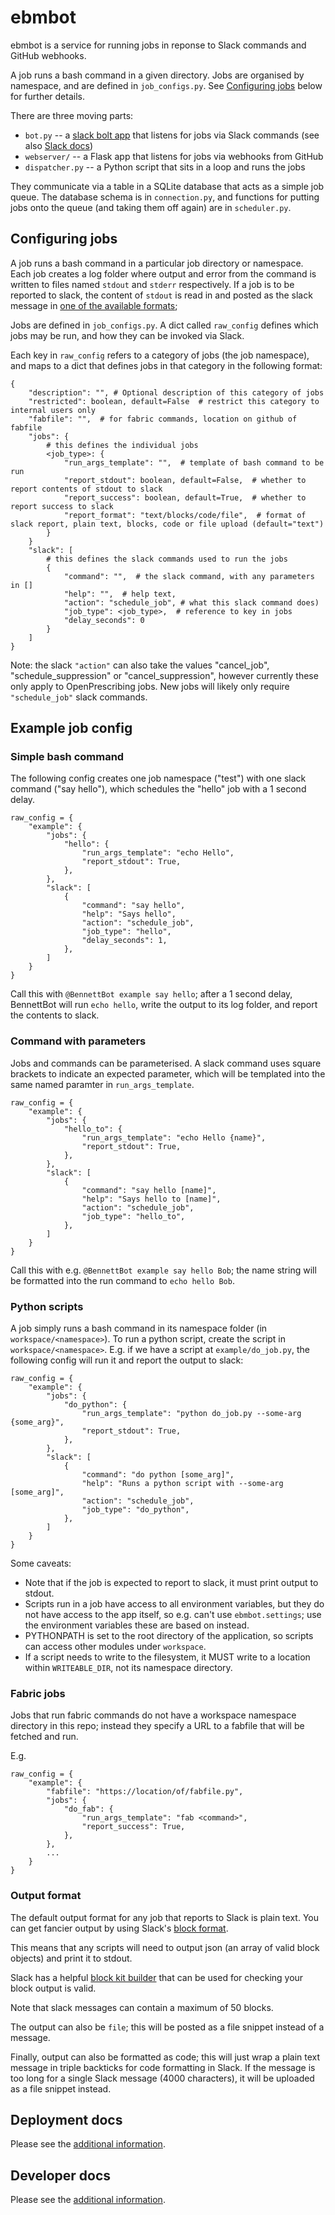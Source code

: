 # ebmbot

ebmbot is a service for running jobs in reponse to Slack commands and GitHub webhooks.

A job runs a bash command in a given directory.
Jobs are organised by namespace, and are defined in `job_configs.py`.
See [Configuring jobs](#configuring-jobs) below for further details.

There are three moving parts:

* `bot.py` -- a [slack bolt app](https://github.com/slackapi/bolt-python) that listens for jobs via Slack commands (see also [Slack docs](https://api.slack.com/bolt))
* `webserver/` -- a Flask app that listens for jobs via webhooks from GitHub
* `dispatcher.py` -- a Python script that sits in a loop and runs the jobs

They communicate via a table in a SQLite database that acts as a simple job queue.
The database schema is in `connection.py`, and functions for putting jobs onto the queue (and taking them off again) are in `scheduler.py`.


## Configuring jobs

A job runs a bash command in a particular job directory or namespace. Each job
creates a log folder where output and error from the command is written to files named
`stdout` and `stderr` respectively. If a job is to be reported to slack, the content
of `stdout` is read in and posted as the slack message in
[one of the available formats](#output-format);

Jobs are defined in `job_configs.py`. A dict called `raw_config`
defines which jobs may be run, and how they can be invoked via Slack.

Each key in `raw_config` refers to a category of jobs (the job namespace), and maps to a dict that defines jobs in that category in the following format:

```
{
    "description": "", # Optional description of this category of jobs
    "restricted": boolean, default=False  # restrict this category to internal users only
    "fabfile": "",  # for fabric commands, location on github of fabfile
    "jobs": {
        # this defines the individual jobs
        <job_type>: {
            "run_args_template": "",  # template of bash command to be run
            "report_stdout": boolean, default=False,  # whether to report contents of stdout to slack
            "report_success": boolean, default=True,  # whether to report success to slack
            "report_format": "text/blocks/code/file",  # format of slack report, plain text, blocks, code or file upload (default="text")
        }
    }
    "slack": [
        # this defines the slack commands used to run the jobs
        {
            "command": "",  # the slack command, with any parameters in []
            "help": "",  # help text,
            "action": "schedule_job", # what this slack command does)
            "job_type": <job_type>,  # reference to key in jobs
            "delay_seconds": 0
        }
    ]
}
```

Note: the slack `"action"` can also take the values "cancel_job",
"schedule_suppression" or "cancel_suppression", however currently these only apply
to OpenPrescribing jobs. New jobs will likely only require `"schedule_job"` slack
commands.


## Example job config

### Simple bash command

The following config creates one job namespace ("test") with one
slack command ("say hello"), which schedules the "hello" job with a
1 second delay.

```
raw_config = {
    "example": {
        "jobs": {
            "hello": {
                "run_args_template": "echo Hello",
                "report_stdout": True,
            },
        },
        "slack": [
            {
                "command": "say hello",
                "help": "Says hello",
                "action": "schedule_job",
                "job_type": "hello",
                "delay_seconds": 1,
            },
        ]
    }
}
```
Call this with `@BennettBot example say hello`; after a 1 second delay, BennettBot
will run `echo hello`, write the output to its log folder, and report the
contents to slack.


### Command with parameters

Jobs and commands can be parameterised. A slack command uses square brackets
to indicate an expected parameter, which will be templated into the same named
paramter in `run_args_template`.

```
raw_config = {
    "example": {
        "jobs": {
            "hello_to": {
                "run_args_template": "echo Hello {name}",
                "report_stdout": True,
            },
        },
        "slack": [
            {
                "command": "say hello [name]",
                "help": "Says hello to [name]",
                "action": "schedule_job",
                "job_type": "hello_to",
            },
        ]
    }
}
```
Call this with e.g. `@BennettBot example say hello Bob`; the name string will be
formatted into the run command to `echo hello Bob`.

### Python scripts

A job simply runs a bash command in its namespace folder
(in `workspace/<namespace>`). To run a python script, create the script in
`workspace/<namespace>`. E.g. if we have a script at `example/do_job.py`, the
following config will run it and report the output to slack:

```
raw_config = {
    "example": {
        "jobs": {
            "do_python": {
                "run_args_template": "python do_job.py --some-arg {some_arg}",
                "report_stdout": True,
            },
        },
        "slack": [
            {
                "command": "do python [some_arg]",
                "help": "Runs a python script with --some-arg [some_arg]",
                "action": "schedule_job",
                "job_type": "do_python",
            },
        ]
    }
}
```

Some caveats:
- Note that if the job is expected to report to slack, it must print output to stdout.
- Scripts run in a job have access to all environment variables, but they do not have
  access to the app itself, so e.g. can't use `ebmbot.settings`; use the environment
  variables these are based on instead.
- PYTHONPATH is set to the root directory of the application, so scripts can access other
  modules under `workspace`.
- If a script needs to write to the filesystem, it MUST write to a location within
  `WRITEABLE_DIR`, not its namespace directory.

### Fabric jobs

Jobs that run fabric commands do not have a workspace namespace directory in this repo;
instead they specify a URL to a fabfile that will be fetched and run.

E.g.
```
raw_config = {
    "example": {
        "fabfile": "https://location/of/fabfile.py",
        "jobs": {
            "do_fab": {
                "run_args_template": "fab <command>",
                "report_success": True,
            },
        },
        ...
    }
}
```

### Output format

The default output format for any job that reports to Slack is plain text. You can
get fancier output by using Slack's
[block format](https://api.slack.com/methods/chat.postMessage#arg_blocks).

This means that any scripts will need to output json (an array of valid block objects)
and print it to stdout.

Slack has a helpful [block kit builder](https://app.slack.com/block-kit-builder) that
can be used for checking your block output is valid.

Note that slack messages can contain a maximum of 50 blocks.

The output can also be `file`; this will be posted as a file snippet instead
of a message.

Finally, output can also be formatted as code; this will just wrap a plain text
message in triple backticks for code formatting in Slack. If the message is
too long for a single Slack message (4000 characters), it will be uploaded
as a file snippet instead.

## Deployment docs

Please see the [additional information](DEPLOY.md).


## Developer docs

Please see the [additional information](DEVELOPERS.md).
